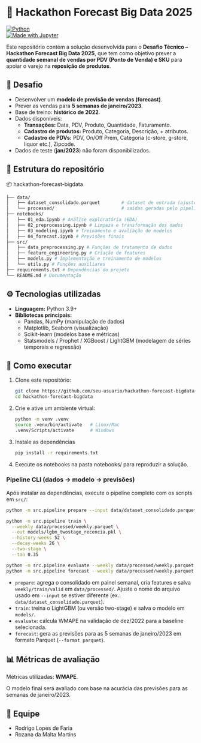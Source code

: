# 🛒 Hackathon Forecast Big Data 2025  

[![Python](https://img.shields.io/badge/python-3.9%2B-blue.svg)](https://www.python.org/)  
[![Made with Jupyter](https://img.shields.io/badge/Made%20with-Jupyter-orange.svg)](https://jupyter.org/)  

Este repositório contém a solução desenvolvida para o **Desafio Técnico – Hackathon Forecast Big Data 2025**, que tem como objetivo prever a **quantidade semanal de vendas por PDV (Ponto de Venda) e SKU** para apoiar o varejo na **reposição de produtos**.  

## 📌 Desafio  

- Desenvolver um **modelo de previsão de vendas (forecast)**.  
- Prever as vendas para **5 semanas de janeiro/2023**.  
- Base de treino: **histórico de 2022**.  
- Dados disponíveis:  
  - **Transações:** Data, PDV, Produto, Quantidade, Faturamento.  
  - **Cadastro de produtos:** Produto, Categoria, Descrição, + atributos.  
  - **Cadastro de PDVs:** PDV, On/Off Prem, Categoria (c-store, g-store, liquor etc.), Zipcode.  
- Dados de teste (**jan/2023**) não foram disponibilizados.  

## 📂 Estrutura do repositório  

📦 hackathon-forecast-bigdata
 ```bash
 ├── data/
 │   ├── dataset_consolidado.parquet        # dataset de entrada (ajuste nome conforme arquivo disponível)
 │   └── processed/                         # saídas geradas pelo pipeline (weekly/train/valid)
 ├── notebooks/
 │   ├── 01_eda.ipynb # Análise exploratória (EDA)
 │   ├── 02_preprocessing.ipynb # Limpeza e transformação dos dados
 │   ├── 03_modeling.ipynb # Treinamento e avaliação de modelos
 │   ├── 04_forecast.ipynb # Previsões finais
 ├── src/
 │   ├── data_preprocessing.py # Funções de tratamento de dados
 │   ├── feature_engineering.py # Criação de features
 │   ├── models.py # Implementação e treinamento de modelos
 │   └── utils.py # Funções auxiliares
 ├── requirements.txt # Dependências do projeto
 └── README.md # Documentação
 ```

## ⚙️ Tecnologias utilizadas  

- **Linguagem:** Python 3.9+  
- **Bibliotecas principais:**  
  - Pandas, NumPy (manipulação de dados)  
  - Matplotlib, Seaborn (visualização)  
  - Scikit-learn (modelos base e métricas)  
  - Statsmodels / Prophet / XGBoost / LightGBM (modelagem de séries temporais e regressão)  

## 🚀 Como executar  

1. Clone este repositório:

   ```bash
   git clone https://github.com/seu-usuario/hackathon-forecast-bigdata.git
   cd hackathon-forecast-bigdata
   ```

2. Crie e ative um ambiente virtual:

   ```bash
   python -m venv .venv
   source .venv/bin/activate   # Linux/Mac
   .venv/Scripts/activate      # Windows
   ```

3. Instale as dependências

   ```bash
   pip install -r requirements.txt
   ```

4. Execute os notebooks na pasta notebooks/ para reproduzir a solução.

### Pipeline CLI (dados → modelo → previsões)

Após instalar as dependências, execute o pipeline completo com os scripts em `src/`:

```bash
python -m src.pipeline prepare --input data/dataset_consolidado.parquet --outdir data/processed

python -m src.pipeline train \
  --weekly data/processed/weekly.parquet \
  --out models/lgbm_twostage_recencia.pkl \
  --history-weeks 52 \
  --decay-weeks 26 \
  --two-stage \
  --tau 0.35

python -m src.pipeline evaluate --weekly data/processed/weekly.parquet --out outputs/eval_valid_dec2022.csv
python -m src.pipeline forecast --weekly data/processed/weekly.parquet --out outputs/forecast_jan_2023.parquet --format parquet
```

- `prepare`: agrega o consolidado em painel semanal, cria features e salva `weekly/train/valid` em `data/processed/`. Ajuste o nome do arquivo usado em `--input` se estiver diferente (ex.: `data/dataset_consolidado.parquet`).
- `train`: treina o LightGBM (ou versão two-stage) e salva o modelo em `models/`.
- `evaluate`: calcula WMAPE na validação de dez/2022 para a baseline selecionada.
- `forecast`: gera as previsões para as 5 semanas de janeiro/2023 em formato Parquet (`--format parquet`).

## 📊 Métricas de avaliação

Métricas utilizadas: **WMAPE**.

O modelo final será avaliado com base na acurácia das previsões para as semanas de janeiro/2023.

## 👥 Equipe

- Rodrigo Lopes de Faria
- Rozana da Malta Martins